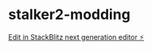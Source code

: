 # stalker2-modding

[Edit in StackBlitz next generation editor ⚡️](https://stackblitz.com/~/github.com/webpnk/stalker2-modding)
